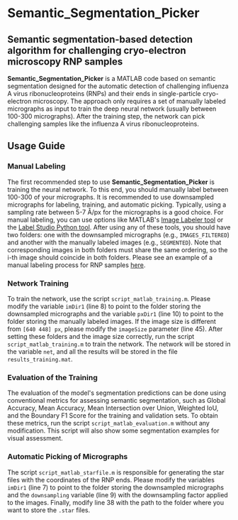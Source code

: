 # Semantic_Segmentation_Picker

## Semantic segmentation-based detection algorithm for challenging cryo-electron microscopy RNP samples

**Semantic_Segmentation_Picker** is a MATLAB code based on semantic segmentation designed for the automatic detection of challenging influenza A virus ribonucleoproteins (RNPs) and their ends in single-particle cryo-electron microscopy. The approach only requires a set of manually labeled micrographs as input to train the deep neural network (usually between 100-300 micrographs). After the training step, the network can pick challenging samples like the influenza A virus ribonucleoproteins.

## Usage Guide

### Manual Labeling

The first recommended step to use **Semantic_Segmentation_Picker** is training the neural network. To this end, you should manually label between 100-300 of your micrographs. It is recommended to use downsampled micrographs for labeling, training, and automatic picking. Typically, using a sampling rate between 5-7 Å/px for the micrographs is a good choice. For manual labeling, you can use options like MATLAB's [Image Labeler tool](https://es.mathworks.com/help/vision/ref/imagelabeler-app.html) or the [Label Studio Python tool](https://labelstud.io/). After using any of these tools, you should have two folders: one with the downsampled micrographs (e.g., `IMAGES_FILTERED`) and another with the manually labeled images (e.g., `SEGMENTED`). Note that corresponding images in both folders must share the same ordering, so the i-th image should coincide in both folders. Please see an example of a manual labeling process for RNP samples [here](https://zenodo.org/records/12922653).

### Network Training

To train the network, use the script `script_matlab_training.m`. Please modify the variable `imDir1` (line 8) to point to the folder storing the downsampled micrographs and the variable `pxDir1` (line 10) to point to the folder storing the manually labeled images. If the image size is different from `[640 448] px`, please modify the `imageSize` parameter (line 45). After setting these folders and the image size correctly, run the script `script_matlab_training.m` to train the network. The network will be stored in the variable `net`, and all the results will be stored in the file `results_training.mat`.

### Evaluation of the Training

The evaluation of the model's segmentation predictions can be done using conventional metrics for assessing semantic segmentation, such as Global Accuracy, Mean Accuracy, Mean Intersection over Union, Weighted IoU, and the Boundary F1 Score for the training and validation sets. To obtain these metrics, run the script `script_matlab_evaluation.m` without any modification. This script will also show some segmentation examples for visual assessment.

### Automatic Picking of Micrographs

The script `script_matlab_starfile.m` is responsible for generating the star files with the coordinates of the RNP ends. Please modify the variables `imDir1` (line 7) to point to the folder storing the downsampled micrographs and the `downsampling` variable (line 9) with the downsampling factor applied to the images. Finally, modify line 38 with the path to the folder where you want to store the `.star` files.
